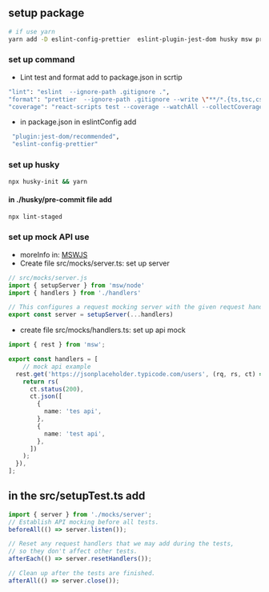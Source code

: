 ## setup package
```bash
# if use yarn 
yarn add -D eslint-config-prettier  eslint-plugin-jest-dom husky msw prettier
```
### set up command 
- Lint test and format add to package.json in scrtip
```bash
"lint": "eslint  --ignore-path .gitignore .",
"format": "prettier  --ignore-path .gitignore --write \"**/*.{ts,tsc,css,scss}\"",
"coverage": "react-scripts test --coverage --watchAll --collectCoverageFrom='src/components/**/*.{ts,tsx}' --collectCoverageFrom='!src/components/**/*.{type,stories,constants,test,spec}.{ts,tsx}'",
```
- in package.json in eslintConfig add

```bash
 "plugin:jest-dom/recommended",
 "eslint-config-prettier"
```
### set up husky
```bash
npx husky-init && yarn 
```
#### in ./husky/pre-commit file add
```bash 
npx lint-staged
```

### set up mock API use 
- moreInfo in: [MSWJS](https://mswjs.io/)
- Create file src/mocks/server.ts: set up server
```ts
// src/mocks/server.js
import { setupServer } from 'msw/node'
import { handlers } from './handlers'

// This configures a request mocking server with the given request handlers.
export const server = setupServer(...handlers)
```

- create file src/mocks/handlers.ts: set up api mock
```ts
import { rest } from 'msw';

export const handlers = [
    // mock api example
  rest.get('https://jsonplaceholder.typicode.com/users', (rq, rs, ct) => {
    return rs(
      ct.status(200),
      ct.json([
        {
          name: 'tes api',
        },
        {
          name: 'test api',
        },
      ])
    );
  }),
];

```

## in the src/setupTest.ts add 
```ts
import { server } from './mocks/server';
// Establish API mocking before all tests.
beforeAll(() => server.listen());

// Reset any request handlers that we may add during the tests,
// so they don't affect other tests.
afterEach(() => server.resetHandlers());

// Clean up after the tests are finished.
afterAll(() => server.close());
```

